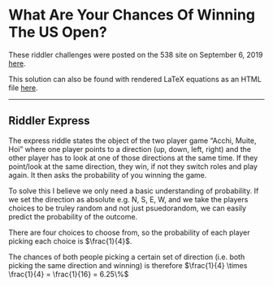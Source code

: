 
# What Are Your Chances Of Winning The US Open?

These riddler challenges were posted on the 538 site on September 6, 2019 [here](https://fivethirtyeight.com/features/what-are-your-chances-of-winning-the-u-s-open/).

This solution can also be found with rendered LaTeX equations as an HTML file [here]().

---

## Riddler Express

The express riddle states the object of the two player game “Acchi, Muite, Hoi” where one player points to a direction (up, down, left, right) and the other player has to look at one of those directions at the same time. If they point/look at the same direction, they win, if not they switch roles and play again. It then asks the probability of you winning the game.

To solve this I believe we only need a basic understanding of probability. If we set the direction as absolute e.g. N, S, E, W, and we take the players choices to be truley random and not just psuedorandom, we can easily predict the probability of the outcome. 

There are four choices to choose from, so the probability of each player picking each choice is $\frac{1}{4}$.

The chances of both people picking a certain set of direction (i.e. both picking the same direction and winning) is therefore $\frac{1}{4} \times \frac{1}{4} = \frac{1}{16} = 6.25\%$
